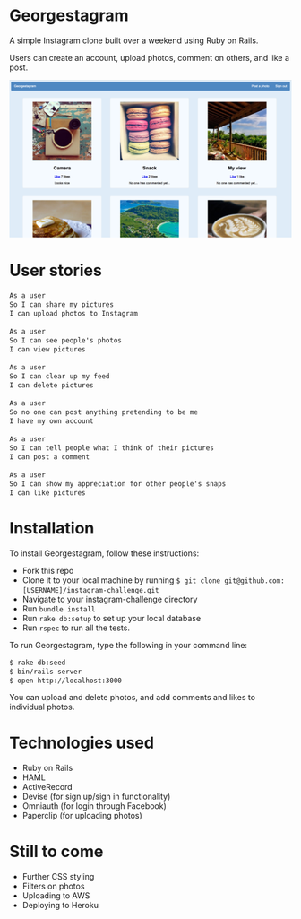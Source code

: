# Georgestagram

A simple Instagram clone built over a weekend using Ruby on Rails.

Users can create an account, upload photos, comment on others, and like a post.

![A screenshot of the app](/screenshots/Demo.png)

# User stories

```
As a user
So I can share my pictures
I can upload photos to Instagram

As a user
So I can see people's photos
I can view pictures

As a user
So I can clear up my feed
I can delete pictures

As a user
So no one can post anything pretending to be me
I have my own account

As a user
So I can tell people what I think of their pictures
I can post a comment

As a user
So I can show my appreciation for other people's snaps
I can like pictures

```
# Installation

To install Georgestagram, follow these instructions:

 - Fork this repo
 - Clone it to your local machine by running `$ git clone git@github.com:[USERNAME]/instagram-challenge.git`
 - Navigate to your instagram-challenge directory
 - Run `bundle install`
 - Run `rake db:setup` to set up your local database
 - Run `rspec` to run all the tests.

To run Georgestagram, type the following in your command line:
```
$ rake db:seed
$ bin/rails server
$ open http://localhost:3000
```

You can upload and delete photos, and add comments and likes to individual photos.

# Technologies used

  - Ruby on Rails
  - HAML
  - ActiveRecord
  - Devise (for sign up/sign in functionality)
  - Omniauth (for login through Facebook)
  - Paperclip (for uploading photos)

# Still to come

  - Further CSS styling
  - Filters on photos
  - Uploading to AWS
  - Deploying to Heroku
